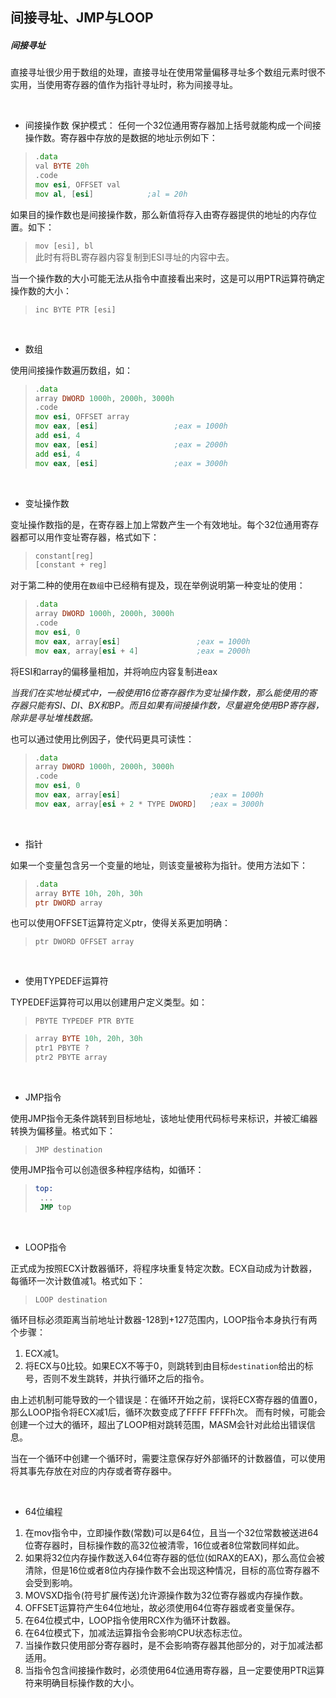 ## 间接寻址、JMP与LOOP

##### 间接寻址

直接寻址很少用于数组的处理，直接寻址在使用常量偏移寻址多个数组元素时很不实用，当使用寄存器的值作为指针寻址时，称为间接寻址。

&emsp;

* 间接操作数
保护模式： 任何一个32位通用寄存器加上括号就能构成一个间接操作数。寄存器中存放的是数据的地址示例如下：

>```asm
> .data
> val BYTE 20h
> .code 
> mov esi, OFFSET val
> mov al, [esi]            ;al = 20h
> ```

如果目的操作数也是间接操作数，那么新值将存入由寄存器提供的地址的内存位置。如下：
>`mov [esi], bl`  
>此时有将BL寄存器内容复制到ESI寻址的内容中去。  

当一个操作数的大小可能无法从指令中直接看出来时，这是可以用PTR运算符确定操作数的大小：
>`inc BYTE PTR [esi]`

&emsp;

* 数组

使用间接操作数遍历数组，如：

> ```asm
> .data
> array DWORD 1000h, 2000h, 3000h
> .code
> mov esi, OFFSET array
> mov eax, [esi]                 ;eax = 1000h
> add esi, 4
> mov eax, [esi]                 ;eax = 2000h
> add esi, 4
> mov eax, [esi]                 ;eax = 3000h
> ```

&emsp;

* 变址操作数
  
变址操作数指的是，在寄存器上加上常数产生一个有效地址。每个32位通用寄存器都可以用作变址寄存器，格式如下：
>
> ```asm
> constant[reg]
> [constant + reg]
> ```

对于第二种的使用在`数组`中已经稍有提及，现在举例说明第一种变址的使用：

> ```asm
> .data
> array DWORD 1000h, 2000h, 3000h
> .code
> mov esi, 0
> mov eax, array[esi]                 ;eax = 1000h
> mov eax, array[esi + 4]             ;eax = 2000h
> ```
>

将ESI和array的偏移量相加，并将响应内容复制进eax

_当我们在实地址模式中，一般使用16位寄存器作为变址操作数，那么能使用的寄存器只能有SI、DI、BX和BP。而且如果有间接操作数，尽量避免使用BP寄存器，除非是寻址堆栈数据。_

也可以通过使用比例因子，使代码更具可读性：
>
> ```asm
> .data
> array DWORD 1000h, 2000h, 3000h
> .code
> mov esi, 0
> mov eax, array[esi]                    ;eax = 1000h
> mov eax, array[esi + 2 * TYPE DWORD]   ;eax = 3000h
> ```

&emsp;

* 指针

如果一个变量包含另一个变量的地址，则该变量被称为指针。使用方法如下：

> ```asm
> .data
> array BYTE 10h, 20h, 30h
> ptr DWORD array
> ```

也可以使用OFFSET运算符定义ptr，使得关系更加明确：
>`ptr DWORD OFFSET array`

&emsp;

* 使用TYPEDEF运算符

TYPEDEF运算符可以用以创建用户定义类型。如：
>`PBYTE TYPEDEF PTR BYTE`

> ```asm
> array BYTE 10h, 20h, 30h
> ptr1 PBYTE ?
> ptr2 PBYTE array
> ```

&emsp;

* JMP指令

使用JMP指令无条件跳转到目标地址，该地址使用代码标号来标识，并被汇编器转换为偏移量。格式如下：
> `JMP destination`

使用JMP指令可以创造很多种程序结构，如循环：
>
> ```asm
> top:
>  ...
>  JMP top
> ```

&emsp;

* LOOP指令

正式成为按照ECX计数器循环，将程序块重复特定次数。ECX自动成为计数器，每循环一次计数值减1。格式如下：

> `LOOP destination`

循环目标必须距离当前地址计数器-128到+127范围内，LOOP指令本身执行有两个步骤：
1. ECX减1。
2. 将ECX与0比较。如果ECX不等于0，则跳转到由目标`destination`给出的标号，否则不发生跳转，并执行循环之后的指令。

由上述机制可能导致的一个错误是：在循环开始之前，误将ECX寄存器的值置0，那么LOOP指令将ECX减1后，循环次数变成了FFFF FFFFh次。
而有时候，可能会创建一个过大的循环，超出了LOOP相对跳转范围，MASM会针对此给出错误信息。

当在一个循环中创建一个循环时，需要注意保存好外部循环的计数器值，可以使用将其事先存放在对应的内存或者寄存器中。

&emsp;

* 64位编程

1. 在mov指令中，立即操作数(常数)可以是64位，且当一个32位常数被送进64位寄存器时，目标操作数的高32位被清零，16位或者8位常数同样如此。
2. 如果将32位内存操作数送入64位寄存器的低位(如RAX的EAX)，那么高位会被清除，但是16位或者8位内存操作数不会出现这种情况，目标的高位寄存器不会受到影响。
3. MOVSXD指令(符号扩展传送)允许源操作数为32位寄存器或内存操作数。
4. OFFSET运算符产生64位地址，故必须使用64位寄存器或者变量保存。
5. 在64位模式中，LOOP指令使用RCX作为循环计数器。
6. 在64位模式下，加减法运算指令会影响CPU状态标志位。
7. 当操作数只使用部分寄存器时，是不会影响寄存器其他部分的，对于加减法都适用。
8. 当指令包含间接操作数时，必须使用64位通用寄存器，且一定要使用PTR运算符来明确目标操作数的大小。

